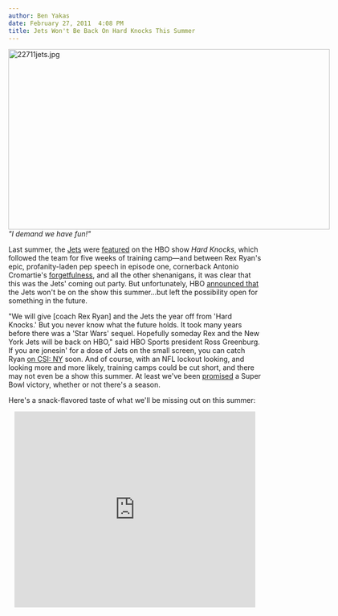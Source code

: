```yaml
---
author: Ben Yakas
date: February 27, 2011  4:08 PM
title: Jets Won't Be Back On Hard Knocks This Summer
---
```


<p><span class="mt-enclosure mt-enclosure-image" style="display: inline;"> </span></p><div class="image-none" style=" width:640px; "> <img alt="22711jets.jpg" src="https://web.archive.org/web/20130715000320im_/http://gothamist.com/attachments/byakas/22711jets.jpg" width="640" height="359"> <br> <i>&quot;I demand we have fun!&quot;</i></div> <p></p>

<p>Last summer, the <a href="https://web.archive.org/web/20130715000320/http://gothamist.com/tags/jets">Jets</a> were <a href="https://web.archive.org/web/20130715000320/http://gothamist.com/2010/03/25/jets_training_camp_featured_on_hbo.php">featured</a> on the HBO show <em>Hard Knocks</em>, which followed the team for five weeks of training camp&#x2014;and between Rex Ryan&apos;s epic, profanity-laden pep speech in episode one, cornerback Antonio Cromartie&apos;s <a href="https://web.archive.org/web/20130715000320/http://gothamist.com/2010/08/19/video_ny_jet_cromartie_lists_his_7.php">forgetfulness</a>, and all the other shenanigans, it was clear that this was the Jets&apos; coming out party. But unfortunately, HBO <a href="https://web.archive.org/web/20130715000320/http://www.nypost.com/p/entertainment/tv/no_knocks_for_jets_this_year_LFqT64xcZmMCE91ANIzBdJ">announced that</a> the Jets won&apos;t be on the show this summer...but left the possibility open for something in the future.</p>

<p>&quot;We will give [coach Rex Ryan] and the Jets the year off from &apos;Hard Knocks.&apos; But you never know what the future holds. It took many years before there was a &apos;Star Wars&apos; sequel. Hopefully someday Rex and the New York Jets will be back on HBO,&quot; said HBO Sports president Ross Greenburg. If you are jonesin&apos; for a dose of Jets on the small screen, you can catch Ryan <a href="https://web.archive.org/web/20130715000320/http://gothamist.com/2011/02/24/rex_ryan_jets_to_la_for_a_csiny_cam.php">on CSI: NY</a> soon. And of course, with an NFL lockout looking, and looking more and more likely, training camps could be cut short, and there may not even be a show this summer. At least we&apos;ve been <a href="https://web.archive.org/web/20130715000320/http://gothamist.com/2011/02/25/rex_ryan_pulls_a_rex_ryan_guarantee.php">promised</a> a Super Bowl victory, whether or not there&apos;s a season.</p>

<p>Here&apos;s a snack-flavored taste of what we&apos;ll be missing out on this summer:</p>

<div style="text-align: center;"><iframe title="YouTube video player" width="480" height="390" src="https://web.archive.org/web/20130715000320if_/http://www.youtube.com/embed/M_aqypLU9F0" frameborder="0" allowfullscreen></iframe></div>